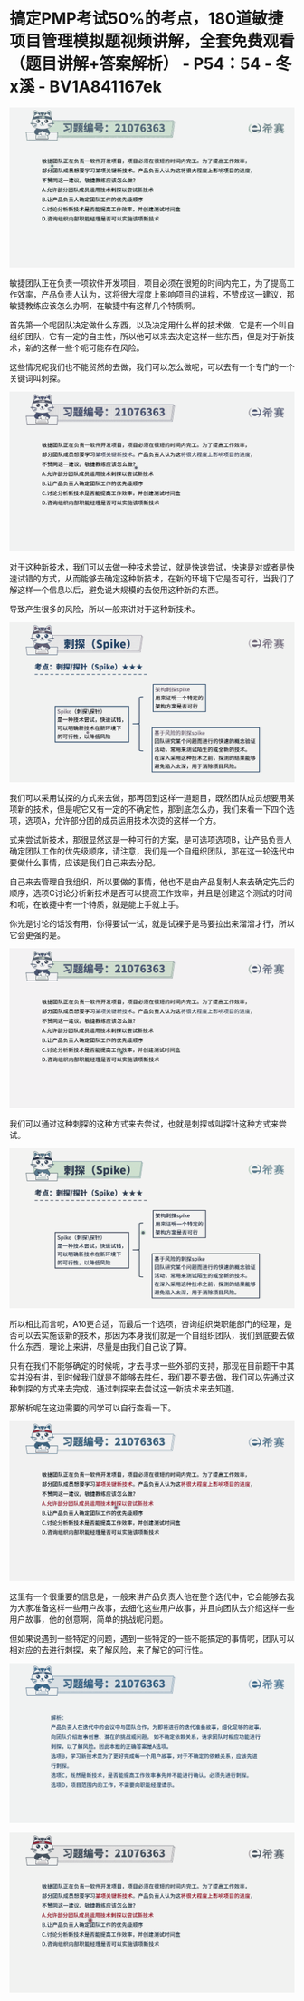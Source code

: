 # 搞定PMP考试50%的考点，180道敏捷项目管理模拟题视频讲解，全套免费观看（题目讲解+答案解析） - P54：54 - 冬x溪 - BV1A841167ek

![](img/1efbde244d465c1fb0cdc959a21876f1_0.png)

敏捷团队正在负责一项软件开发项目，项目必须在很短的时间内完工，为了提高工作效率，产品负责人认为，这将很大程度上影响项目的进程，不赞成这一建议，那敏捷教练应该怎么办啊，在敏捷中有这样几个特质啊。

首先第一个呢团队决定做什么东西，以及决定用什么样的技术做，它是有一个叫自组织团队，它有一定的自主性，所以他可以来去决定这样一些东西，但是对于新技术，新的这样一些个呃可能存在风险。

这些情况呢我们也不能贸然的去做，我们可以怎么做呢，可以去有一个专门的一个关键词叫刺探。

![](img/1efbde244d465c1fb0cdc959a21876f1_2.png)

对于这种新技术，我们可以去做一种技术尝试，就是快速尝试，快速是对或者是快速试错的方式，从而能够去确定这种新技术，在新的环境下它是否可行，当我们了解这样一个信息以后，避免说大规模的去使用这种新的东西。

导致产生很多的风险，所以一般来讲对于这种新技术。

![](img/1efbde244d465c1fb0cdc959a21876f1_4.png)

我们可以采用试探的方式来去做，那再回到这样一道题目，既然团队成员想要用某项新的技术，但是呢它又有一定的不确定性，那到底怎么办，我们来看一下四个选项，选项A，允许部分团的成员运用技术次烫的这样一个方。

式来尝试新技术，那很显然这是一种可行的方案，是可选项选项B，让产品负责人确定团队工作的优先级顺序，请注意，我们是一个自组织团队，那在这一轮迭代中要做什么事情，应该是我们自己来去分配。

自己来去管理自我组织，所以要做的事情，他也不是由产品复制人来去确定先后的顺序，选项C讨论分析新技术是否可以提高工作效率，并且是创建这个测试的时间和呃，在敏捷中有一个特质，就是能上手就上手。

你光是讨论的话没有用，你得要试一试，就是试裸子是马要拉出来溜溜才行，所以它会更强的是。

![](img/1efbde244d465c1fb0cdc959a21876f1_6.png)

我们可以通过这种刺探的这种方式来去尝试，也就是刺探或叫探针这种方式来尝试。

![](img/1efbde244d465c1fb0cdc959a21876f1_8.png)

所以相比而言呢，A10更合适，而最后一个选项，咨询组织类职能部门的经理，是否可以去实施该新的技术，那因为本身我们就是一个自组织团队，我们到底要去做什么东西，理论上来讲，尽量是由我们自己说了算。

只有在我们不能够确定的时候呢，才去寻求一些外部的支持，那现在目前题干中其实并没有讲，到时候我们就是不能够去胜任，我们要不要去做，我们可以先通过这种刺探的方式来去完成，通过刺探来去尝试这一新技术来去知道。

那解析呢在这边需要的同学可以自行查看一下。

![](img/1efbde244d465c1fb0cdc959a21876f1_10.png)

这里有一个很重要的信息是，一般来讲产品负责人他在整个迭代中，它会能够去我为大家准备这样一些用户故事，去细化这些用户故事，并且向团队去介绍这样一些用户故事，他的创意啊，简单的挑战呢问题。

但如果说遇到一些特定的问题，遇到一些特定的一些不能搞定的事情呢，团队可以相对应的去进行刺探，来了解风险，来了解它的可行性。



![](img/1efbde244d465c1fb0cdc959a21876f1_12.png)

![](img/1efbde244d465c1fb0cdc959a21876f1_13.png)